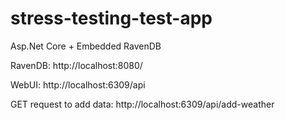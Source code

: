 # stress-testing-test-app

Asp.Net Core + Embedded RavenDB

RavenDB: http://localhost:8080/

WebUI: http://localhost:6309/api

GET request to add data: http://localhost:6309/api/add-weather
